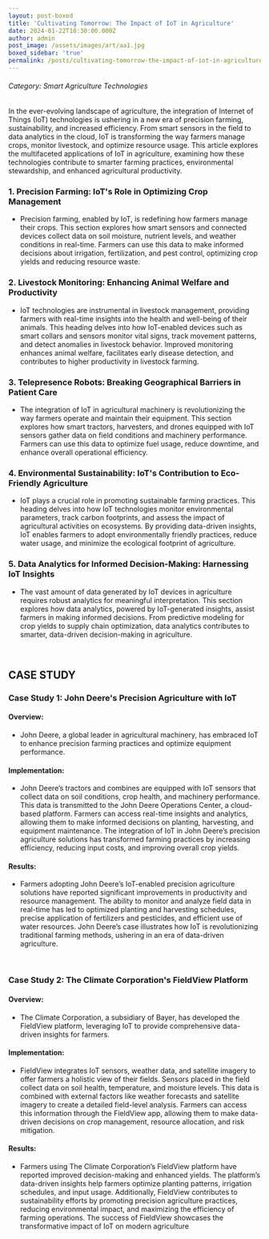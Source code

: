 ```yaml
---
layout: post-boxed
title: 'Cultivating Tomorrow: The Impact of IoT in Agriculture'
date: 2024-01-22T18:30:00.000Z
author: admin
post_image: /assets/images/art/aa1.jpg
boxed_sidebar: 'true'
permalink: /posts/cultivating-tomorrow-the-impact-of-iot-in-agriculture
---
```


###### Category: Smart Agriculture Technologies

In the ever-evolving landscape of agriculture, the integration of Internet of Things (IoT) technologies is ushering in a new era of precision farming, sustainability, and increased efficiency. From smart sensors in the field to data analytics in the cloud, IoT is transforming the way farmers manage crops, monitor livestock, and optimize resource usage. This article explores the multifaceted applications of IoT in agriculture, examining how these technologies contribute to smarter farming practices, environmental stewardship, and enhanced agricultural productivity.

### 1. Precision Farming: IoT's Role in Optimizing Crop Management

* Precision farming, enabled by IoT, is redefining how farmers manage their crops. This section explores how smart sensors and connected devices collect data on soil moisture, nutrient levels, and weather conditions in real-time. Farmers can use this data to make informed decisions about irrigation, fertilization, and pest control, optimizing crop yields and reducing resource waste.

### 2. Livestock Monitoring: Enhancing Animal Welfare and Productivity

* IoT technologies are instrumental in livestock management, providing farmers with real-time insights into the health and well-being of their animals. This heading delves into how IoT-enabled devices such as smart collars and sensors monitor vital signs, track movement patterns, and detect anomalies in livestock behavior. Improved monitoring enhances animal welfare, facilitates early disease detection, and contributes to higher productivity in livestock farming.

### 3. Telepresence Robots: Breaking Geographical Barriers in Patient Care

* The integration of IoT in agricultural machinery is revolutionizing the way farmers operate and maintain their equipment. This section explores how smart tractors, harvesters, and drones equipped with IoT sensors gather data on field conditions and machinery performance. Farmers can use this data to optimize fuel usage, reduce downtime, and enhance overall operational efficiency.

### 4. Environmental Sustainability: IoT's Contribution to Eco-Friendly Agriculture

* IoT plays a crucial role in promoting sustainable farming practices. This heading delves into how IoT technologies monitor environmental parameters, track carbon footprints, and assess the impact of agricultural activities on ecosystems. By providing data-driven insights, IoT enables farmers to adopt environmentally friendly practices, reduce water usage, and minimize the ecological footprint of agriculture.

### 5. Data Analytics for Informed Decision-Making: Harnessing IoT Insights

* The vast amount of data generated by IoT devices in agriculture requires robust analytics for meaningful interpretation. This section explores how data analytics, powered by IoT-generated insights, assist farmers in making informed decisions. From predictive modeling for crop yields to supply chain optimization, data analytics contributes to smarter, data-driven decision-making in agriculture.

<br>

## CASE STUDY

### Case Study 1: John Deere's Precision Agriculture with IoT

#### Overview:

* John Deere, a global leader in agricultural machinery, has embraced IoT to enhance precision farming practices and optimize equipment performance.

#### Implementation:

* John Deere’s tractors and combines are equipped with IoT sensors that collect data on soil conditions, crop health, and machinery performance. This data is transmitted to the John Deere Operations Center, a cloud-based platform. Farmers can access real-time insights and analytics, allowing them to make informed decisions on planting, harvesting, and equipment maintenance. The integration of IoT in John Deere’s precision agriculture solutions has transformed farming practices by increasing efficiency, reducing input costs, and improving overall crop yields.

#### Results:

* Farmers adopting John Deere’s IoT-enabled precision agriculture solutions have reported significant improvements in productivity and resource management. The ability to monitor and analyze field data in real-time has led to optimized planting and harvesting schedules, precise application of fertilizers and pesticides, and efficient use of water resources. John Deere’s case illustrates how IoT is revolutionizing traditional farming methods, ushering in an era of data-driven agriculture.

<br>

### Case Study 2: The Climate Corporation's FieldView Platform

#### Overview:

* The Climate Corporation, a subsidiary of Bayer, has developed the FieldView platform, leveraging IoT to provide comprehensive data-driven insights for farmers.

#### Implementation:

* FieldView integrates IoT sensors, weather data, and satellite imagery to offer farmers a holistic view of their fields. Sensors placed in the field collect data on soil health, temperature, and moisture levels. This data is combined with external factors like weather forecasts and satellite imagery to create a detailed field-level analysis. Farmers can access this information through the FieldView app, allowing them to make data-driven decisions on crop management, resource allocation, and risk mitigation.

#### Results:

* Farmers using The Climate Corporation’s FieldView platform have reported improved decision-making and enhanced yields. The platform’s data-driven insights help farmers optimize planting patterns, irrigation schedules, and input usage. Additionally, FieldView contributes to sustainability efforts by promoting precision agriculture practices, reducing environmental impact, and maximizing the efficiency of farming operations. The success of FieldView showcases the transformative impact of IoT on modern agriculture
